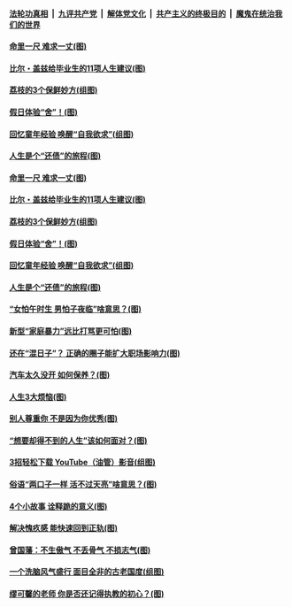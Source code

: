 

####  [法轮功真相](../../../../basic/blob/master/README.md?t=06211902) &nbsp;|&nbsp; [九评共产党](../../../../9ping.md/blob/master/README.md?t=06211902) &nbsp;|&nbsp; [解体党文化](../../../../jtdwh.md/blob/master/README.md?t=06211902)  &nbsp;|&nbsp; [共产主义的终极目的](../../../../gczydzjmd.md/blob/master/README.md?t=06211902) &nbsp;|&nbsp; [魔鬼在统治我们的世界](../../../../mgztzwmdsj.md/blob/master/README.md?t=06211902) 

#### [命里一尺 难求一丈(图)](../pages/p8/936782.md?t=06211902) 

#### [比尔・盖兹给毕业生的11项人生建议(图)](../pages/p8/936231.md?t=06211902) 

#### [荔枝的3个保鲜妙方(组图)](../pages/p8/936950.md?t=06211902) 

#### [假日体验“舍”！(图)](../pages/p8/937183.md?t=06211902) 

#### [回忆童年经验 唤醒“自我欲求”(组图)](../pages/p8/937082.md?t=06211902) 

#### [人生是个“还债”的旅程(图)](../pages/p8/936768.md?t=06211902) 

#### [命里一尺 难求一丈(图)](../pages/p8/936782.md?t=06211902) 

#### [比尔・盖兹给毕业生的11项人生建议(图)](../pages/p8/936231.md?t=06211902) 

#### [荔枝的3个保鲜妙方(组图)](../pages/p8/936950.md?t=06211902) 

#### [假日体验“舍”！(图)](../pages/p8/937183.md?t=06211902) 

#### [回忆童年经验 唤醒“自我欲求”(组图)](../pages/p8/937082.md?t=06211902) 

#### [人生是个“还债”的旅程(图)](../pages/p8/936768.md?t=06211902) 

#### [“女怕午时生 男怕子夜临”啥意思？(图)](../pages/p8/937081.md?t=06211902) 

#### [新型“家庭暴力”远比打骂更可怕(图)](../pages/p8/936230.md?t=06211902) 

#### [还在“混日子”？ 正确的圈子能扩大职场影响力(图)](../pages/p8/937049.md?t=06211902) 

#### [汽车太久没开 如何保养？(图)](../pages/p8/937035.md?t=06211902) 

#### [人生3大烦恼(图)](../pages/p8/936959.md?t=06211902) 

#### [别人尊重你 不是因为你优秀(图)](../pages/p8/936253.md?t=06211902) 

#### [“想要却得不到的人生”该如何面对？(图)](../pages/p8/936933.md?t=06211902) 

#### [3招轻松下载 YouTube（油管）影音(组图)](../pages/p8/936922.md?t=06211902) 

#### [俗语“两口子一样 活不过天亮”啥意思？(图)](../pages/p8/936917.md?t=06211902) 

#### [4个小故事 诠释跪的意义(图)](../pages/p8/936353.md?t=06211902) 

#### [解决愧疚感 能快速回到正轨(图)](../pages/p8/936834.md?t=06211902) 

#### [曾国藩：不生傲气 不丢骨气 不损志气(图)](../pages/p8/936248.md?t=06211902) 

#### [一个洗脑风气盛行 面目全非的古老国度(组图)](../pages/p8/936759.md?t=06211902) 

#### [缪可馨的老师 你是否还记得执教的初心？(图)](../pages/p8/936737.md?t=06211902) 

